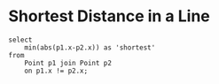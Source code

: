 # Shortest Distance in a Line
```
select 
    min(abs(p1.x-p2.x)) as 'shortest'
from 
    Point p1 join Point p2 
    on p1.x != p2.x;
```